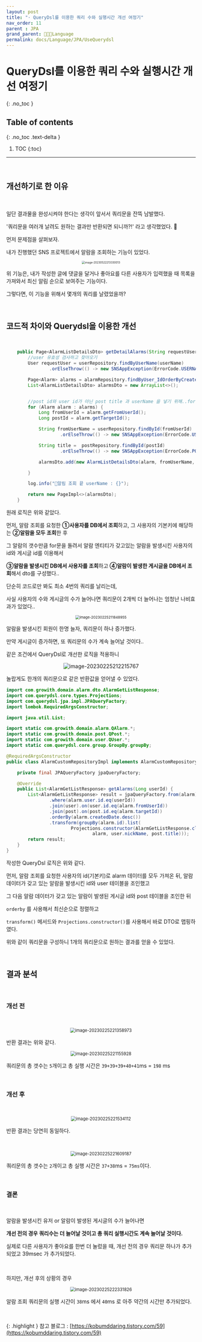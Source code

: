 ```yaml
---
layout: post
title: "· QueryDsl를 이용한 쿼리 수와 실행시간 개선 여정기"
nav_order: 11
parent : JPA
grand_parent: 👩🏻‍💻Language
permalink: docs/Language/JPA/UseQuerydsl
---
```

# QueryDsl를 이용한 쿼리 수와 실행시간 개선 여정기
{: .no_toc }

## Table of contents
{: .no_toc .text-delta }

1. TOC
{:toc}

---


<br>

## 개선하기로 한 이유

<br>

일단 결과물을 완성시켜야 한다는 생각이 앞서서 쿼리문을 잔뜩 남발했다.

'쿼리문을 여러개 날려도 원하는 결과만 반환되면 되니까?!' 라고 생각했었다. 🤔

먼저 문제점을 살펴보자.



내가 진행했던 SNS 프로젝트에서 알람을 조회하는 기능이 있었다.

<p align="center">
<img src="https://raw.githubusercontent.com/buinq/imageServer/main/img/image-20230522213330013.png" alt="image-20230522213330013" style="zoom:50%;" />
</p>

위 기능은, 내가 작성한 글에 댓글을 달거나 좋아요를 다른 사용자가 입력했을 때 목록을 가져와서 최신 알림 순으로 보여주는 기능이다.

그렇다면, 이 기능을 위해서 몇개의 쿼리를 날렸었을까?

<br>

## 코드적 차이와 Querydsl을 이용한 개선

<br>

```java
    public Page<AlarmListDetailsDto> getDetailAlarms(String requestUserName, Pageable pageable) {
        //user 유효성 검사하고 찾아오기
        User requestUser = userRepository.findByUserName(userName)
                .orElseThrow(() -> new SNSAppException(ErrorCode.USERNAME_NOT_FOUND));

        Page<Alarm> alarms = alarmRepository.findByUser_IdOrderByCreatedAtDesc(requestUser.getId(), pageable);
        List<AlarmListDetailsDto> alarmsDto = new ArrayList<>();


        //post id와 user id가 아닌 post title 과 userName 을 넣기 위해..for Each 사용
        for (Alarm alarm : alarms) {
            Long fromUserId = alarm.getFromUserId();
            Long postId = alarm.getTargetId();

            String fromUserName = userRepository.findById(fromUserId)
                    .orElseThrow(() -> new SNSAppException(ErrorCode.USERNAME_NOT_FOUND)).getUserName();

            String title =  postRepository.findById(postId)
                    .orElseThrow(() -> new SNSAppException(ErrorCode.POST_NOT_FOUND)).getTitle();

            alarmsDto.add(new AlarmListDetailsDto(alarm, fromUserName, title));

        }

        log.info("🔔알림 조회 끝 userName : {}");

        return new PageImpl<>(alarmsDto);
    }
```

원래 로직은 위와 같았다.

먼저, 알람 조회를 요청한 **①사용자를 DB에서 조회**하고, 그 사용자의 기본키에 해당하는 **②알람을 모두 조회**한 후

그 알람의 갯수만큼 for문을 돌려서 알람 엔티티가 갖고있는 알람을 발생시킨 사용자의 id와 게시글 id를 이용해서

**③알람을 발생시킨 DB에서 사용자를 조회**하고 **④알람이 발생한 게시글을 DB에서 조회**해서 dto를 구성했다..

단순히 코드로만 봐도 최소 4번의 쿼리를 날리는데,

사실 사용자의 수와 게시글의 수가 늘어나면 쿼리문이 2개씩 더 늘어나는 엄청난 나비효과가 있었다..


<p align="center">
<img src="https://raw.githubusercontent.com/buinq/imageServer/main/img/image-20230225211848955.png" alt="image-20230225211848955" style="zoom:67%;" />
</p>

알람을 발생시킨 회원이 한명 늘자, 쿼리문이 하나 증가했다.

만약 게시글이 증가하면, 또 쿼리문의 수가 계속 늘어날 것이다..

같은 조건에서 QueryDsl로 개선한 로직을 적용하니

<p align="center">
<img src="https://raw.githubusercontent.com/buinq/imageServer/main/img/image-20230225212215767.png" alt="image-20230225212215767"  />
</p>

놀랍게도 한개의 쿼리문으로 같은 반환값을 얻어낼 수 있었다.



```java
import com.growith.domain.alarm.dto.AlarmGetListResponse;
import com.querydsl.core.types.Projections;
import com.querydsl.jpa.impl.JPAQueryFactory;
import lombok.RequiredArgsConstructor;

import java.util.List;

import static com.growith.domain.alarm.QAlarm.*;
import static com.growith.domain.post.QPost.*;
import static com.growith.domain.user.QUser.*;
import static com.querydsl.core.group.GroupBy.groupBy;

@RequiredArgsConstructor
public class AlarmCustomRepositoryImpl implements AlarmCustomRepository {

    private final JPAQueryFactory jpaQueryFactory;

    @Override
    public List<AlarmGetListResponse> getAlarms(Long userId) {
        List<AlarmGetListResponse> result = jpaQueryFactory.from(alarm)
                .where(alarm.user.id.eq(userId))
                .join(user).on(user.id.eq(alarm.fromUserId))
                .join(post).on(post.id.eq(alarm.targetId))
                .orderBy(alarm.createdDate.desc())
                .transform(groupBy(alarm.id).list(
                        Projections.constructor(AlarmGetListResponse.class,
                                alarm, user.nickName, post.title)));
        return result;
    }
}

```



작성한 QueryDsl 로직은 위와 같다.

먼저, 알람 조회를 요청한 사용자의 id(기본키)로 alarm 데이터를 모두 가져온 뒤, 알람 데이터가 갖고 있는 알람을 발생시킨 id와 user 테이블을 조인했고

그 다음 알람 데이터가 갖고 있는 알람이 발생된 게시글 id와 post 테이블을 조인한 뒤

`orderby` 를 사용해서 최신순으로 정렬하고

`transform()` 메서드와 `Projections.constructor()`를 사용해서 바로 DTO로 맵핑하였다.

위와 같이 쿼리문을 구성하니 1개의 쿼리문으로 원하는 결과를 얻을 수 있었다.

<br>

## 결과 분석

<br>

### 개선 전

<br>

<p align="center">
<img src="https://raw.githubusercontent.com/buinq/imageServer/main/img/image-20230225221358973.png" alt="image-20230225221358973" style="zoom:80%;" />
</p>

반환 결과는 위와 같다.

<p align="center">
<img src="https://raw.githubusercontent.com/buinq/imageServer/main/img/image-20230225221155928.png" alt="image-20230225221155928" style="zoom:80%;" />
</p>

쿼리문의 총 갯수는 `5`개이고 총 실행 시간은 `39+39+39+40+41`ms = `198` ms

<br>

### 개선 후

<br>

<p align="center">
<img src="https://raw.githubusercontent.com/buinq/imageServer/main/img/image-20230225221534112.png" alt="image-20230225221534112" style="zoom:80%;" />
</p>

반환 결과는 당연히 동일하다.

<br>

<p align="center">
<img src="https://raw.githubusercontent.com/buinq/imageServer/main/img/image-20230225221609187.png" alt="image-20230225221609187" style="zoom:80%;" />
</p>

쿼리문의 총 갯수는 `2`개이고 총 실행 시간은 `37+38`ms = `75ms`이다.

<br>

### 결론

<br>

알람을 발생시킨 유저 or 알람이 발생된 게시글의 수가 늘어나면

**개선 전의 경우 쿼리수는 더 늘어날 것이고 총 쿼리 실행시간도 계속 늘어날 것이다.**

실제로 다른 사용자가 좋아요를 한번 더 눌렀을 때, 개선 전의 경우 쿼리문 하나가 추가되었고 39msec 가 추가되었다.

<br>

하지만, 개선 후의 상황의 경우

<p align="center">
<img src="https://raw.githubusercontent.com/buinq/imageServer/main/img/image-20230225222331826.png" alt="image-20230225222331826" style="zoom:80%;" />
</p>

알람 조회 쿼리문의 실행 시간이 `38`ms 에서 `40`ms 로 아주 약간의 시간만 추가되었다.

<br>

{: .highlight }
참고 블로그 : [https://kobumddaring.tistory.com/59](https://kobumddaring.tistory.com/59)
